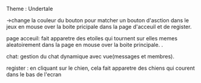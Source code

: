 Theme : Undertale


 ->change la couleur du bouton pour matcher un bouton d'asction dans le jeux en mouse over la boite pricipale dans la page d'acceuil et de register.

page acceuil: fait apparetre des etoiles qui tournent sur elles memes aleatoirement dans la page en mouse over la boite principale. .

chat: gestion du chat dynamique avec vue(messages et membres).

register : en cliquant sur le chien, cela fait apparetre des chiens qui courent dans le bas de l'ecran 